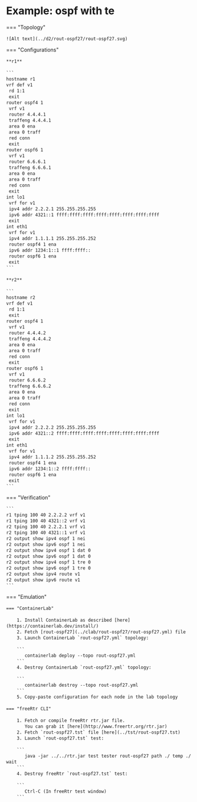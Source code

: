 # Example: ospf with te

=== "Topology"

    ![Alt text](../d2/rout-ospf27/rout-ospf27.svg)

=== "Configurations"

    **r1**

    ```
    hostname r1
    vrf def v1
     rd 1:1
     exit
    router ospf4 1
     vrf v1
     router 4.4.4.1
     traffeng 4.4.4.1
     area 0 ena
     area 0 traff
     red conn
     exit
    router ospf6 1
     vrf v1
     router 6.6.6.1
     traffeng 6.6.6.1
     area 0 ena
     area 0 traff
     red conn
     exit
    int lo1
     vrf for v1
     ipv4 addr 2.2.2.1 255.255.255.255
     ipv6 addr 4321::1 ffff:ffff:ffff:ffff:ffff:ffff:ffff:ffff
     exit
    int eth1
     vrf for v1
     ipv4 addr 1.1.1.1 255.255.255.252
     router ospf4 1 ena
     ipv6 addr 1234:1::1 ffff:ffff::
     router ospf6 1 ena
     exit
    ```

    **r2**

    ```
    hostname r2
    vrf def v1
     rd 1:1
     exit
    router ospf4 1
     vrf v1
     router 4.4.4.2
     traffeng 4.4.4.2
     area 0 ena
     area 0 traff
     red conn
     exit
    router ospf6 1
     vrf v1
     router 6.6.6.2
     traffeng 6.6.6.2
     area 0 ena
     area 0 traff
     red conn
     exit
    int lo1
     vrf for v1
     ipv4 addr 2.2.2.2 255.255.255.255
     ipv6 addr 4321::2 ffff:ffff:ffff:ffff:ffff:ffff:ffff:ffff
     exit
    int eth1
     vrf for v1
     ipv4 addr 1.1.1.2 255.255.255.252
     router ospf4 1 ena
     ipv6 addr 1234:1::2 ffff:ffff::
     router ospf6 1 ena
     exit
    ```

=== "Verification"

    ```
    r1 tping 100 40 2.2.2.2 vrf v1
    r1 tping 100 40 4321::2 vrf v1
    r2 tping 100 40 2.2.2.1 vrf v1
    r2 tping 100 40 4321::1 vrf v1
    r2 output show ipv4 ospf 1 nei
    r2 output show ipv6 ospf 1 nei
    r2 output show ipv4 ospf 1 dat 0
    r2 output show ipv6 ospf 1 dat 0
    r2 output show ipv4 ospf 1 tre 0
    r2 output show ipv6 ospf 1 tre 0
    r2 output show ipv4 route v1
    r2 output show ipv6 route v1
    ```

=== "Emulation"

    === "ContainerLab"

        1. Install ContainerLab as described [here](https://containerlab.dev/install/)  
        2. Fetch [rout-ospf27](../clab/rout-ospf27/rout-ospf27.yml) file  
        3. Launch ContainerLab `rout-ospf27.yml` topology:  

        ```
           containerlab deploy --topo rout-ospf27.yml  
        ```
        4. Destroy ContainerLab `rout-ospf27.yml` topology:  

        ```
           containerlab destroy --topo rout-ospf27.yml  
        ```
        5. Copy-paste configuration for each node in the lab topology

    === "freeRtr CLI"

        1. Fetch or compile freeRtr rtr.jar file.  
           You can grab it [here](http://www.freertr.org/rtr.jar)  
        2. Fetch `rout-ospf27.tst` file [here](../tst/rout-ospf27.tst)  
        3. Launch `rout-ospf27.tst` test:  

        ```
           java -jar ../../rtr.jar test tester rout-ospf27 path ./ temp ./ wait
        ```
        4. Destroy freeRtr `rout-ospf27.tst` test:  

        ```
           Ctrl-C (In freeRtr test window)
        ```

